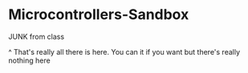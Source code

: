 # Microcontrollers-Sandbox
JUNK from class

^ That's really all there is here. You can it if you want but there's really nothing here
